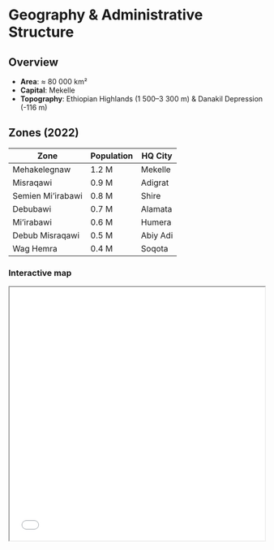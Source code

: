 # Geography & Administrative Structure

## Overview

- **Area**: ≈ 80 000 km²  
- **Capital**: Mekelle  
- **Topography**: Ethiopian Highlands (1 500–3 300 m) & Danakil Depression (-116 m)

## Zones (2022)

| Zone | Population | HQ City |
|---|---|---|
| Mehakelegnaw | 1.2 M | Mekelle |
| Misraqawi | 0.9 M | Adigrat |
| Semien Mi’irabawi | 0.8 M | Shire |
| Debubawi | 0.7 M | Alamata |
| Mi’irabawi | 0.6 M | Humera |
| Debub Misraqawi | 0.5 M | Abiy Adi |
| Wag Hemra | 0.4 M | Soqota |

### Interactive map

<iframe src="/assets/maps/tigray_zones.html" width="100%" height="500"></iframe>
